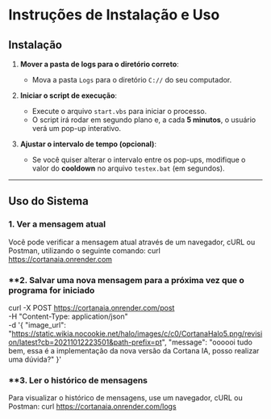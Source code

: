 # **Instruções de Instalação e Uso**

## **Instalação**

1. **Mover a pasta de logs para o diretório correto**:
   - Mova a pasta `Logs` para o diretório `C://` do seu computador.
   
2. **Iniciar o script de execução**:
   - Execute o arquivo `start.vbs` para iniciar o processo.
   - O script irá rodar em segundo plano e, a cada **5 minutos**, o usuário verá um pop-up interativo.

3. **Ajustar o intervalo de tempo (opcional)**:
   - Se você quiser alterar o intervalo entre os pop-ups, modifique o valor do **cooldown** no arquivo `testex.bat` (em segundos).

---

## **Uso do Sistema**

### **1. Ver a mensagem atual**

Você pode verificar a mensagem atual através de um navegador, cURL ou Postman, utilizando o seguinte comando:
curl https://cortanaia.onrender.com






### **2. Salvar uma nova mensagem para a próxima vez que o programa for iniciado

curl -X POST https://cortanaia.onrender.com/post \
-H "Content-Type: application/json" \
-d '{
    "image_url": "https://static.wikia.nocookie.net/halo/images/c/c0/CortanaHalo5.png/revision/latest?cb=20211012223501&path-prefix=pt",
    "message": "oooooi tudo bem, essa é a implementação da nova versão da Cortana IA, posso realizar uma dúvida?"
}'




### **3. Ler o histórico de mensagens
Para visualizar o histórico de mensagens, use um navegador, cURL ou Postman:
curl https://cortanaia.onrender.com/logs

